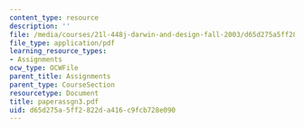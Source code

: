 ```yaml
---
content_type: resource
description: ''
file: /media/courses/21l-448j-darwin-and-design-fall-2003/d65d275a5ff2822da416c9fcb728e090_paperassgn3.pdf
file_type: application/pdf
learning_resource_types:
- Assignments
ocw_type: OCWFile
parent_title: Assignments
parent_type: CourseSection
resourcetype: Document
title: paperassgn3.pdf
uid: d65d275a-5ff2-822d-a416-c9fcb728e090
---
```

